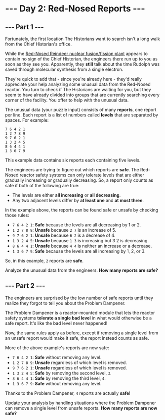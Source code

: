 # --- Day 2: Red-Nosed Reports ---

## --- Part 1 ---

Fortunately, the first location The Historians want to search isn't a long walk from the Chief Historian's office.

While the [Red-Nosed Reindeer nuclear fusion/fission plant](https://adventofcode.com/2015/day/19) appears to contain no
sign of the Chief Historian, the engineers there run up to you as soon as they see you. Apparently, they **still** talk
about the time Rudolph was saved through molecular synthesis from a single electron.

They're quick to add that - since you're already here - they'd really appreciate your help analyzing some unusual data
from the Red-Nosed reactor. You turn to check if The Historians are waiting for you, but they seem to have already
divided into groups that are currently searching every corner of the facility. You offer to help with the unusual data.

The unusual data (your puzzle input) consists of many **reports**, one report per line. Each report is a list of numbers
called **levels** that are separated by spaces. For example:

```text
7 6 4 2 1
1 2 7 8 9
9 7 6 2 1
1 3 2 4 5
8 6 4 4 1
1 3 6 7 9
```

This example data contains six reports each containing five levels.

The engineers are trying to figure out which reports are **safe**. The Red-Nosed reactor safety systems can only
tolerate levels that are either gradually increasing or gradually decreasing. So, a report only counts as safe if both
of the following are true:

 - The levels are either **all increasing** or **all decreasing**.
 - Any two adjacent levels differ by **at least one** and **at most three**.

In the example above, the reports can be found safe or unsafe by checking those rules:

 - `7 6 4 2 1`: **Safe** because the levels are all decreasing by 1 or 2.
 - `1 2 7 8 9`: **Unsafe** because `2 7` is an increase of 5.
 - `9 7 6 2 1`: **Unsafe** because `6 2` is a decrease of 4.
 - `1 3 2 4 5`: **Unsafe** because `1 3` is increasing but 3 2 is decreasing.
 - `8 6 4 4 1`: **Unsafe** because `4 4` is neither an increase or a decrease.
 - `1 3 6 7 9`: **Safe** because the levels are all increasing by 1, 2, or 3.

So, in this example, `2` reports are **safe**.

Analyze the unusual data from the engineers. **How many reports are safe?**

## --- Part 2 ---

The engineers are surprised by the low number of safe reports until they realize they forgot to tell you about the
Problem Dampener.

The Problem Dampener is a reactor-mounted module that lets the reactor safety systems **tolerate a single bad level**
in what would otherwise be a safe report. It's like the bad level never happened!

Now, the same rules apply as before, except if removing a single level from an unsafe report would make it safe, the
report instead counts as safe.

More of the above example's reports are now safe:

 - `7 6 4 2 1`: **Safe** without removing any level.
 - `1 2 7 8 9`: **Unsafe** regardless of which level is removed.
 - `9 7 6 2 1`: **Unsafe** regardless of which level is removed.
 - `1 3 2 4 5`: **Safe** by removing the second level, `3`.
 - `8 6 4 4 1`: **Safe** by removing the third level, `4`.
 - `1 3 6 7 9`: **Safe** without removing any level.

Thanks to the Problem Dampener, `4` reports are actually **safe**!

Update your analysis by handling situations where the Problem Dampener can remove a single level from unsafe reports.
**How many reports are now safe?**

